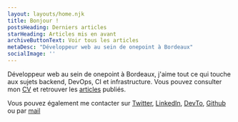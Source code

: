 ```yaml
---
layout: layouts/home.njk
title: Bonjour !
postsHeading: Derniers articles
starHeading: Articles mis en avant
archiveButtonText: Voir tous les articles
metaDesc: "Développeur web au sein de onepoint à Bordeaux"
socialImage: ''
---
```


Développeur web au sein de onepoint à Bordeaux, j'aime tout ce qui touche aux sujets backend, DevOps, CI et infrastructure. Vous pouvez consulter mon [CV](/uploads/CV.pdf) et retrouver les [articles](/articles) publiés.

Vous pouvez également me contacter sur [Twitter](https://twitter.com/sylvain_metayer), [LinkedIn]([https://github.com/sylvainmetayer](https://www.linkedin.com/in/sylvainmetayer/)), [DevTo](https://dev.to/sylvainmetayer), [Github](https://github.com/sylvainmetayer) ou par [mail](mailto:{{site.authorEmail}})
